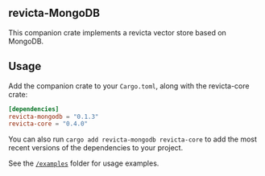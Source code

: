 ## revicta-MongoDB
This companion crate implements a revicta vector store based on MongoDB.

## Usage

Add the companion crate to your `Cargo.toml`, along with the revicta-core crate:

```toml
[dependencies]
revicta-mongodb = "0.1.3"
revicta-core = "0.4.0"
```

You can also run `cargo add revicta-mongodb revicta-core` to add the most recent versions of the dependencies to your project.

See the [`/examples`](./examples) folder for usage examples.
